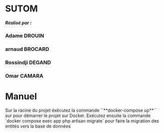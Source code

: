 <h1>SUTOM</h1>
<h5>Réalisé par : </h5>
<h3>Adame DROUIN</h3>
<h3>arnaud BROCARD</h3>
<h3>Rossindji DEGAND</h3>
<h3>Omar CAMARA</h3>

<h1>Manuel</h1>
Sur la racine du projet éxécutez la commande ``**docker-compose up**`` sur pour démarrer le projet sur Docker.
Exécutez ensuite la commande `docker compose exec app php artisan migrate` pour faire la migration des entités vers la base de données
